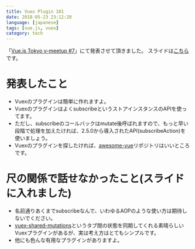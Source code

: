 ```yaml
---
title: Vuex Plugin 101
date: 2018-05-23 23:12:20
language: [japanese]
tags: [vue.js, vuex]
category: tech
---
```


「[Vue.js Tokyo v-meetup #7](https://vuejs-meetup.connpass.com/event/82065/)」にて発表させて頂きました。
スライドは[こちら](https://speakerdeck.com/cho0o0/vuex-plugin-101-full-ver-dot/)です。

<script async class="speakerdeck-embed" data-id="3ea698ce58a24bd7a5137a32a69794cc" data-ratio="1.77777777777778" src="//speakerdeck.com/assets/embed.js"></script>

# 発表したこと
- Vuexのプラグインは簡単に作れますよ。
- VuexのプラグインはよくsubscribeというストアインスタンスのAPIを使ってます。
- ただし、subscribeのコールバックはmutate後呼ばれますので、もっと早い段階で処理を加えたければ、2.5.0から導入されたAPI(subscribeAction)を使いましょう。
- Vuexのプラグインを探したければ、[awesome-vue](https://github.com/vuejs/awesome-vue)リポジトリはいいところです。

# 尺の関係で話せなかったこと(スライドに入れました)
- 名前通りあくまでsubscribeなんで、いわゆるAOPのような使い方は期待しないでください。
- [vuex-shared-mutations](https://www.npmjs.com/package/vuex-shared-mutations)というタブ間の状態を同期してくれる素晴らしいVuexプラグインがあるが、実は考え方はとてもシンプルです。
- 他にも色んな有用なプラグインがありますよ。
